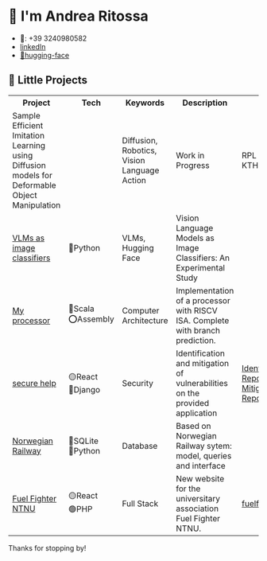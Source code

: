 # 👋 I'm Andrea Ritossa 
- 📱: +39 3240980582
- [linkedIn](https://www.linkedin.com/in/andrea-ritossa/)
- [🤗hugging-face](https://huggingface.co/the-future-dev)

## 🔭 Little Projects
<table>
  <tr>
    <th>Project</th>
    <th>Tech</th>
    <th>Keywords</th>
    <th>Description</th>
    <th>Link</th>
  </tr>
  <tr>
    <td>Sample Efficient Imitation Learning using Diffusion models for Deformable Object Manipulation</td>
    <td></td>
    <td>Diffusion, Robotics, Vision Language Action</td>
    <td>Work in Progress</td>
    <td>RPL lab at KTH</td>
  </tr>
  <tr>
    <td><a href="https://github.com/the-future-dev/MM_LLMs-vs-CV">VLMs as image classifiers</a></td>
    <td>🔵Python</td>
    <td>VLMs, Hugging Face</td>
    <td>Vision Language Models as Image Classifiers: An Experimental Study</td>
    <td></td>
  </tr>
  <tr>
    <td><a href="https://github.com/the-future-dev/RISCV-FiveStage">My processor</a></td>
    <td>🔴Scala       <br>⭕Assembly</td>
    <td>Computer Architecture</td>
    <td>Implementation of a processor with RISCV ISA. Complete with branch prediction.</td>
    <td></td>
  </tr>
  <tr>
    <td><a href="https://github.com/the-future-dev/secure-help">secure help</a></td>
    <td>🟡React<br>🔵Django</td>
    <td>Security</td>
    <td>Identification and mitigation of vulnerabilities on the provided application</td>
    <td><a href="https://github.com/the-future-dev/secure-help/blob/master/Vulnerabilities%20Identification%20Report.pdf">Identification Report</a>
    <br>
    <a href="https://github.com/the-future-dev/secure-help/blob/master/Vulnerabilities%20Mitigation%20Report.pdf">Mitigation Report</a></td>
  </tr>
  <tr>
    <td><a href="https://github.com/the-future-dev/NorwegianRailway">Norwegian Railway</a></td>
    <td>🔴SQLite<br>🔵Python</td>
    <td>Database</td>
    <td>Based on Norwegian Railway sytem: model, queries and interface</td>
    <td></td>
  </tr>
  <tr>
    <td><a href="https://github.com/the-future-dev/fuelfighter2023">Fuel Fighter NTNU</a></td>
    <td>🟡React<br>🟢PHP</td>
    <td>Full Stack</td>
    <td>New website for the universitary association Fuel Fighter NTNU.</td>
    <td><a href="https://www.fuelfighter.no/">fuelfighter.no</a></td>
  </tr>
</table>

Thanks for stopping by!
